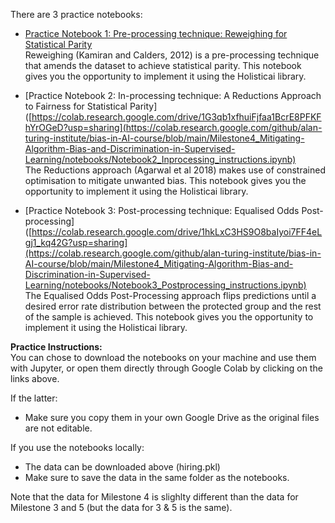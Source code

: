 There are 3 practice notebooks:

- [Practice Notebook 1: Pre-processing technique: Reweighing for Statistical Parity](https://colab.research.google.com/github/alan-turing-institute/bias-in-AI-course/blob/main/Milestone4_Mitigating-Algorithm-Bias-and-Discrimination-in-Supervised-Learning/notebooks/Notebook1_Preprocessing_instructions.ipynb) <br>
  Reweighing (Kamiran and Calders, 2012) is a pre-processing technique that amends the dataset to achieve statistical parity. This notebook gives you the opportunity to implement it using the Holisticai library.
  
 - [Practice Notebook 2: In-processing technique: A Reductions Approach to Fairness for Statistical Parity]([https://colab.research.google.com/drive/1G3qb1xfhuiFjfaa1BcrE8PFKFhYrOGeD?usp=sharing](https://colab.research.google.com/github/alan-turing-institute/bias-in-AI-course/blob/main/Milestone4_Mitigating-Algorithm-Bias-and-Discrimination-in-Supervised-Learning/notebooks/Notebook2_Inprocessing_instructions.ipynb) <br>
  The Reductions approach (Agarwal et al 2018) makes use of constrained optimisation to mitigate unwanted bias.  This notebook gives you the opportunity to implement it using the Holisticai library.
  
- [Practice Notebook 3: Post-processing technique: Equalised Odds Post-processing]([https://colab.research.google.com/drive/1hkLxC3HS9O8baIyoi7FF4eLgj1_kq42G?usp=sharing](https://colab.research.google.com/github/alan-turing-institute/bias-in-AI-course/blob/main/Milestone4_Mitigating-Algorithm-Bias-and-Discrimination-in-Supervised-Learning/notebooks/Notebook3_Postprocessing_instructions.ipynb) <br>
  The Equalised Odds Post-Processing approach flips predictions until a desired error rate distribution between the protected group and the rest of the sample is achieved.  This notebook gives you the opportunity to implement it using the Holisticai library.
  
**Practice Instructions:** <br>
You can chose to download the notebooks on your machine and use them with Jupyter, or open them directly through Google Colab by clicking on the links above.

If the latter:

- Make sure you copy them in your own Google Drive as the original files are not editable.

If you use the notebooks locally:

- The data can be downloaded above (hiring.pkl)
- Make sure to save the data in the same folder as the notebooks.

Note that the data for Milestone 4 is slighlty different than the data for Milestone 3 and 5 (but the data for 3 & 5 is the same).
 
